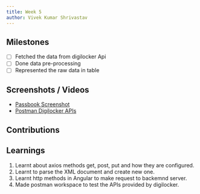 ```yaml
---
title: Week 5
author: Vivek Kumar Shrivastav
---
```



## Milestones

- [ ] Fetched the data from digilocker Api
- [ ] Done data pre-processing
- [ ] Represented the raw data in table

## Screenshots / Videos

- [Passbook Screenshot](./updates/assets/passbook.png) 
- [Postman Digilocker APIs](https://bold-shuttle-559218.postman.co/workspace/My-Workspace~d240aa34-cf7a-436d-8e67-1757c3405faf/collection/27019449-c4828521-9147-4fa0-91df-905cf0774126)

## Contributions

## Learnings

1. Learnt about axios methods get, post, put and how they are configured. </br>
2. Learnt to parse the XML document and create new one.</br>
3. Learnt http methods in Angular to make request to backemnd server.
4. Made postman workspace to test the APIs provided by digilocker.
